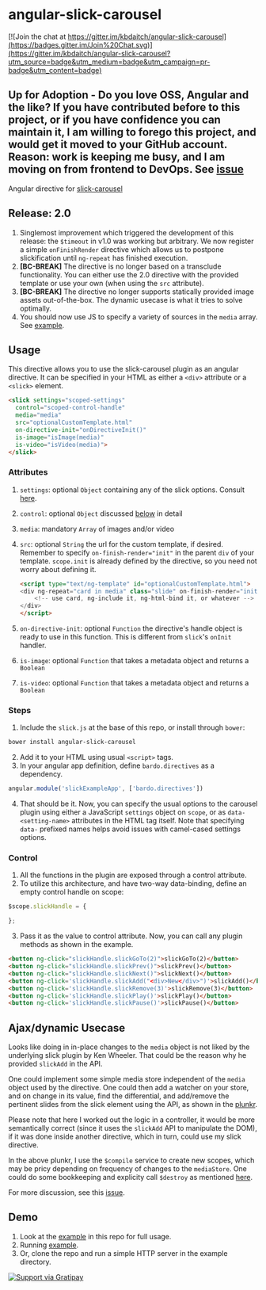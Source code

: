 angular-slick-carousel
======================

[![Join the chat at https://gitter.im/kbdaitch/angular-slick-carousel](https://badges.gitter.im/Join%20Chat.svg)](https://gitter.im/kbdaitch/angular-slick-carousel?utm_source=badge&utm_medium=badge&utm_campaign=pr-badge&utm_content=badge)

Up for Adoption - Do you love OSS, Angular and the like? If you have contributed before to this project,
or if you have confidence you can maintain it, I am willing to forego this project, and would get it moved
to your GitHub account. Reason: work is keeping me busy, and I am moving on from frontend to DevOps. See [issue](#22)
------------

Angular directive for [slick-carousel](http://kenwheeler.github.io/slick/)

Release: 2.0
------------
1. Singlemost improvement which triggered the development of this release: the `$timeout` in v1.0
was working but arbitrary. We now register a simple `onFinishRender` directive which
allows us to postpone slickification until `ng-repeat` has finished execution.
2. **[BC-BREAK]** The directive is no longer based on a transclude functionality. You can either use the 2.0
 directive with the provided template or use your own (when using the `src` attribute).
3. **[BC-BREAK]** The directive no longer supports statically provided image assets out-of-the-box.
The dynamic usecase is what it tries to solve optimally.
4. You should now use JS to specify a variety of sources in the `media` array. See [example](https://github.com/kbdaitch/angular-slick-carousel/blob/master/example/index.html).

Usage
-----

This directive allows you to use the slick-carousel plugin as
an angular directive. It can be specified in your HTML
as either a `<div>` attribute or a `<slick>` element.

```html
<slick settings="scoped-settings"
  control="scoped-control-handle"
  media="media" 
  src="optionalCustomTemplate.html"
  on-directive-init="onDirectiveInit()"
  is-image="isImage(media)" 
  is-video="isVideo(media)">
</slick>
```

### Attributes ###
1. `settings`: optional `Object` containing any of the slick options. Consult [here](http://kenwheeler.github.io/slick/#settings).
2. `control`: optional `Object` discussed [below](#control) in detail
3. `media`: mandatory `Array` of images and/or video
4. `src`: optional `String` the url for the custom template, if desired. Remember to specify `on-finish-render="init"` in the parent `div` of your template. `scope.init` is already defined by the directive,
so you need not worry about defining it.

    ```html
    <script type="text/ng-template" id="optionalCustomTemplate.html">
    <div ng-repeat="card in media" class="slide" on-finish-render="init()">
        <!-- use card, ng-include it, ng-html-bind it, or whatever -->
    </div>
    </script>
    ```
5. `on-directive-init`: optional `Function` the directive's handle object is ready to use in this function. This is different from `slick`'s `onInit` handler.
6. `is-image`: optional `Function` that takes a metadata object and returns a `Boolean`
7. `is-video`: optional `Function` that takes a metadata object and returns a `Boolean`

### Steps ###
1. Include the `slick.js` at the base of this repo, or install through `bower`:

  ```bash
  bower install angular-slick-carousel
  ```

2. Add it to your HTML using usual `<script>` tags.
3. In your angular app definition, define `bardo.directives` as a dependency.
  ```js
  angular.module('slickExampleApp', ['bardo.directives'])
  ```

4. That should be it. Now, you can specify the usual
 options to the carousel plugin using either a JavaScript
`settings` object on `scope`, or as `data-<setting-name>`
 attributes in the HTML tag itself. Note that specifying `data-` prefixed names
 helps avoid issues with camel-cased settings options.

### Control ###
1. All the functions in the plugin are exposed through a control
attribute.
2. To utilize this architecture, and have two-way data-binding,
define an empty control handle on scope:
  ```js
  $scope.slickHandle = {

  };
```

3. Pass it as the value to control attribute. Now, you can call any plugin methods
as shown in the example.

  ```html
  <button ng-click="slickHandle.slickGoTo(2)">slickGoTo(2)</button>
  <button ng-click="slickHandle.slickPrev()">slickPrev()</button>
  <button ng-click="slickHandle.slickNext()">slickNext()</button>
  <button ng-click='slickHandle.slickAdd("<div>New</div>")'>slickAdd()</button>
  <button ng-click='slickHandle.slickRemove(3)'>slickRemove(3)</button>
  <button ng-click='slickHandle.slickPlay()'>slickPlay()</button>
  <button ng-click='slickHandle.slickPause()'>slickPause()</button>
  ```

Ajax/dynamic Usecase
---------------------

Looks like doing in in-place changes to the `media` object is not liked by the underlying slick plugin by Ken Wheeler. That could be the reason why he provided `slickAdd` in the API.

One could implement some simple media store independent of the `media` object used by the directive. One could then add a watcher on your store, and on change in its value, find the differential, and add/remove the pertinent slides from the slick element using the API, as shown in the [plunkr](http://plnkr.co/edit/w3zCY0wxFBqYAD2ZLcAG?p=preview).

Please note that here I worked out the logic in a controller, it would be more semantically correct (since it uses the `slickAdd` API to manipulate the DOM), if it was done inside another directive, which in turn, could use my slick directive.

In the above plunkr, I use the `$compile` service to create new scopes, which may be pricy depending on frequency of changes to the `mediaStore`. One could do some bookkeeping and explicity call `$destroy` as mentioned [here](https://docs.angularjs.org/api/ng/type/$rootScope.Scope).

For more discussion, see this [issue](https://github.com/kbdaitch/angular-slick-carousel/issues/8).



Demo
----

1. Look at the [example](https://github.com/kbdaitch/angular-slick-carousel/tree/master/example) in this repo for full usage.
2. Running [example](http://bardo.io/angular-slick-carousel/app/index.html).
3. Or, clone the repo and run a simple HTTP server in the example directory.

[![Support via Gratipay](https://cdn.rawgit.com/twolfson/gittip-badge/1.1.0/dist/gratipay.png)](https://www.gratipay.com/kbdaitch/)
